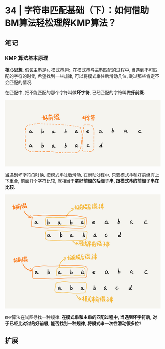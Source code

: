 # 34 | 字符串匹配基础（下）：如何借助BM算法轻松理解KMP算法？

## 笔记

### KMP 算法基本原理

**核心思想**. 假设主串是`a`, 模式串是`b`. 在模式串与主串匹配的过程中, 当遇到不可匹配的字符的时候, 希望找到一些规律, 可以将模式串往后滑动几位, 跳过那些肯定不会匹配的情况.

在匹配中, 把不能匹配的那个字符叫做**坏字符**, 已经匹配的字符叫做**好前缀**.

![](img/34_01.jpg)

当遇到坏字符的时候, 把模式串往后滑动, 在滑动过程中, 只要模式串和好前缀有上下重合, 前面几个字符比较, 就相当于**拿好前缀的后缀子串, 跟模式串的前缀子串在比较**.

![](img/34_02.jpg)

`KMP`算法在试图寻找一种规律: **在模式串和主串的匹配过程中, 当遇到坏字符后, 对于已经比对过的好前缀, 能否找到一种规律, 将模式串一次性滑动很多位?**


## 扩展